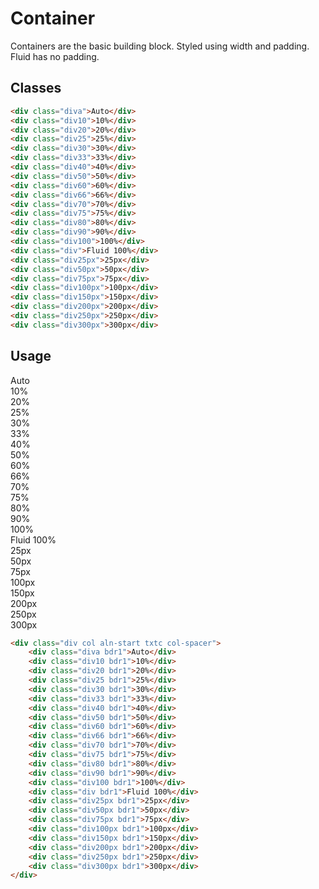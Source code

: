 # Container
Containers are the basic building block.  Styled using width and padding.  Fluid has no padding.

## Classes
```html
<div class="diva">Auto</div>
<div class="div10">10%</div>
<div class="div20">20%</div>
<div class="div25">25%</div>
<div class="div30">30%</div>
<div class="div33">33%</div>
<div class="div40">40%</div>
<div class="div50">50%</div>
<div class="div60">60%</div>
<div class="div66">66%</div>
<div class="div70">70%</div>
<div class="div75">75%</div>
<div class="div80">80%</div>
<div class="div90">90%</div>
<div class="div100">100%</div>
<div class="div">Fluid 100%</div>
<div class="div25px">25px</div>
<div class="div50px">50px</div>
<div class="div75px">75px</div>
<div class="div100px">100px</div>
<div class="div150px">150px</div>
<div class="div200px">200px</div>
<div class="div250px">250px</div>
<div class="div300px">300px</div>
```

## Usage
<div class="div col aln-start txtc col-spacer">
    <div class="diva bdr1">Auto</div>
    <div class="div10 bdr1">10%</div>
    <div class="div20 bdr1">20%</div>
    <div class="div25 bdr1">25%</div>
    <div class="div30 bdr1">30%</div>
    <div class="div33 bdr1">33%</div>
    <div class="div40 bdr1">40%</div>
    <div class="div50 bdr1">50%</div>
    <div class="div60 bdr1">60%</div>
    <div class="div66 bdr1">66%</div>
    <div class="div70 bdr1">70%</div>
    <div class="div75 bdr1">75%</div>
    <div class="div80 bdr1">80%</div>
    <div class="div90 bdr1">90%</div>
    <div class="div100 bdr1">100%</div>
    <div class="div bdr1">Fluid 100%</div>
    <div class="div25px bdr1">25px</div>
    <div class="div50px bdr1">50px</div>
    <div class="div75px bdr1">75px</div>
    <div class="div100px bdr1">100px</div>
    <div class="div150px bdr1">150px</div>
    <div class="div200px bdr1">200px</div>
    <div class="div250px bdr1">250px</div>
    <div class="div300px bdr1">300px</div>
</div>

```html
<div class="div col aln-start txtc col-spacer">
    <div class="diva bdr1">Auto</div>
    <div class="div10 bdr1">10%</div>
    <div class="div20 bdr1">20%</div>
    <div class="div25 bdr1">25%</div>
    <div class="div30 bdr1">30%</div>
    <div class="div33 bdr1">33%</div>
    <div class="div40 bdr1">40%</div>
    <div class="div50 bdr1">50%</div>
    <div class="div60 bdr1">60%</div>
    <div class="div66 bdr1">66%</div>
    <div class="div70 bdr1">70%</div>
    <div class="div75 bdr1">75%</div>
    <div class="div80 bdr1">80%</div>
    <div class="div90 bdr1">90%</div>
    <div class="div100 bdr1">100%</div>
    <div class="div bdr1">Fluid 100%</div>
    <div class="div25px bdr1">25px</div>
    <div class="div50px bdr1">50px</div>
    <div class="div75px bdr1">75px</div>
    <div class="div100px bdr1">100px</div>
    <div class="div150px bdr1">150px</div>
    <div class="div200px bdr1">200px</div>
    <div class="div250px bdr1">250px</div>
    <div class="div300px bdr1">300px</div>
</div>
```